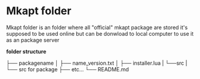 ﻿Mkapt folder
==
Mkapt folder is an folder where all "official" mkapt package are stored it's supposed to be used online but can be donwload to local computer to use it as an package server

**folder structure**

├── packagename
│   ├── name_version.txt
│   ├── installer.lua
|	└──src
|		└── src for package
├── etc...
└── README.md